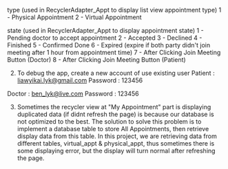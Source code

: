 
type (used in RecyclerAdapter_Appt to display list view appointment type)
1 - Physical Appointment
2 - Virtual Appointment

state (used in RecyclerAdapter_Appt to display appointment state)
1 - Pending doctor to accept appointment
2 - Accepted
3 - Declined
4 - Finished
5 - Confirmed Done
6 - Expired (expire if both party didn't join meeting after 1 hour from appointment time)
7 - After Clicking Join Meeting Button (Doctor)
8 - After Clicking Join Meeting Button (Patient)


2) To debug the app, create a new account of use existing user
Patient : liawyikai.lyk@gmail.com 
Password : 123456

Doctor : ben_lyk@live.com
Password : 123456


3) Sometimes the recycler view at "My Appointment" part is displaying duplicated data (if didnt refresh the page) is because our database is not optimized to the best. The solution to solve this problem is to implement a database table to store All Appointments, then retrieve display data from this table. In this project, we are retrieving data from different tables, virtual_appt & physical_appt, thus sometimes there is some displaying error, but the display will turn normal after refreshing the page. 


